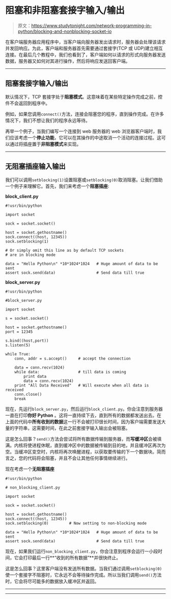 # 阻塞和非阻塞套接字输入/输出

> 原文：<https://www.studytonight.com/network-programming-in-python/blocking-and-nonblocking-socket-io>

在客户端服务器应用程序中，当客户端向服务器发出请求时，服务器会处理该请求并发回响应。为此，客户端和服务器首先需要通过套接字(TCP 或 UDP)建立相互连接。在最后几个教程中，我们也看到了，客户端如何以请求的形式向服务器发送数据，服务器又如何对其进行操作，然后将响应发送回客户端。

* * *

## 阻塞套接字输入/输出

默认情况下，TCP 套接字处于**阻塞模式**。这意味着在某些特定操作完成之前，控件不会返回到程序中。

例如，如果您调用`connect()`方法，连接会阻塞您的程序，直到操作完成。在许多情况下，我们不想让我们的程序永远等待。

再举一个例子，当我们编写一个连接到 web 服务器的 web 浏览器客户端时，我们应该考虑一个**停止功能**，它可以在其操作的中途取消一个活动的连接过程。这可以通过将插座置于**非阻塞模式**来实现。

* * *

## 无阻塞插座输入输出

我们可以调用`setblocking(1)`设置阻塞或`setblocking(0)`取消阻塞。让我们借助一个例子来理解它。首先，我们来考虑一个**阻塞插座**:

**block_client.py**

```
#!usr/bin/python

import socket

sock = socket.socket()

host = socket.gethostname()
sock.connect((host, 12345))
sock.setblocking(1)		

# Or simply omit this line as by default TCP sockets
# are in blocking mode

data = "Hello Python\n" *10*1024*1024	# Huge amount of data to be sent
assert sock.send(data)			        # Send data till true
```

**block_server.py**

```
#!usr/bin/python

#block_server.py

import socket

s = socket.socket()

host = socket.gethostname()
port = 12345

s.bind((host,port))
s.listen(5)

while True:
	conn, addr = s.accept()		# accept the connection

	data = conn.recv(1024)	
	while data:			        # till data is coming
		print data
		data = conn.recv(1024)
	print "All Data Received"	# Will execute when all data is received
	conn.close()
	break
```

现在，先运行`block_server.py`，然后运行`block_client.py`。你会注意到服务器一直在打印**你好 Python** 。这将一直持续下去，直到所有的数据都发送出去。在上面的代码中**所有收到的数据**这一行不会被打印很长时间，因为客户端需要发送大量的字符串，这需要时间，在此之前套接字输入输出会被阻塞。

这是怎么回事？`send()`方法会尝试将所有数据传输到服务器，而**写缓冲区**会被填满。内核将使进程休眠，直到缓冲区中的数据被传输到目的地，并且缓冲区再次为空。当缓冲区变空时，内核将再次唤醒进程，以获取要传输的下一个数据块。简而言之，您的代码将会阻塞，并且不会让其他任何事情继续进行。

现在考虑一个**无阻塞插座**

```
#!usr/bin/python

# non_blocking_client.py

import socket

sock = socket.socket()

host = socket.gethostname()
sock.connect((host, 12345))
sock.setblocking(0)			# Now setting to non-blocking mode

data = "Hello Python\n" *10*1024*1024	# Huge amount of data to be sent
assert sock.send(data)			        # Send data till true
```

现在，如果我们运行`non_blocking_client.py`，你会注意到程序会运行一小段时间，它会打印最后一行**“收到的所有数据”**并很快终止。

这是怎么回事？这里客户端没有发送所有数据。当我们通过调用`setblocking(0)`使一个套接字不阻塞时，它永远不会等待操作完成。所以当我们调用`send()`方法时，它会将尽可能多的数据放入缓冲区并返回。

* * *

* * *